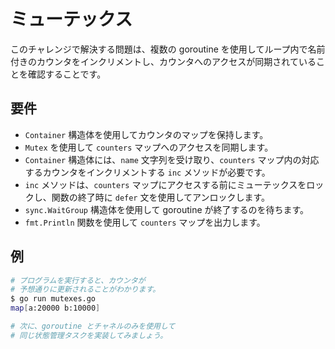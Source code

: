 # ミューテックス

このチャレンジで解決する問題は、複数の goroutine を使用してループ内で名前付きのカウンタをインクリメントし、カウンタへのアクセスが同期されていることを確認することです。

## 要件

- `Container` 構造体を使用してカウンタのマップを保持します。
- `Mutex` を使用して `counters` マップへのアクセスを同期します。
- `Container` 構造体には、`name` 文字列を受け取り、`counters` マップ内の対応するカウンタをインクリメントする `inc` メソッドが必要です。
- `inc` メソッドは、`counters` マップにアクセスする前にミューテックスをロックし、関数の終了時に `defer` 文を使用してアンロックします。
- `sync.WaitGroup` 構造体を使用して goroutine が終了するのを待ちます。
- `fmt.Println` 関数を使用して `counters` マップを出力します。

## 例

```sh
# プログラムを実行すると、カウンタが
# 予想通りに更新されることがわかります。
$ go run mutexes.go
map[a:20000 b:10000]

# 次に、goroutine とチャネルのみを使用して
# 同じ状態管理タスクを実装してみましょう。

```
